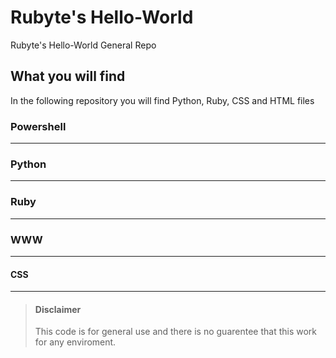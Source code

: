 # Rubyte's Hello-World

Rubyte's Hello-World General Repo

## What you will find 

In the following repository you will find Python, Ruby, CSS and HTML files

### Powershell

---
### Python

---
### Ruby

---
### WWW

---
#### CSS

---
> #### Disclaimer
>
> This code is for general use and there is no guarentee that this work for any enviroment. 